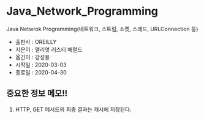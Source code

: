 # Java_Network_Programming

Java Netwrok Programming(네트워크, 스트림, 소켓, 스레드, URLConnection 등)

- 출판사 : OREILLY
- 지은이 : 앨리엇 러스티 해럴드
- 옮긴이 : 강성용
- 시작일 : 2020-03-03
- 종료일 : 2020-04-30

## 중요한 정보 메모!!

1. HTTP, GET 메서드의 최종 결과는 캐시에 저장된다. 
